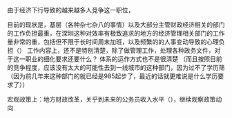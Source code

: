 由于经济下行导致的越来越多人竞争这一职位，

目前的现状是，基层（各种杂七杂八的事情）以及大部分主管财政经济相关的部门的工作负担最重，在深圳这种对效率有极致追求的地方的经济管理相关部门的工作量非常的重，包括但不限于长时间周末加班，以及频繁的的人事变动导致的心理负担（）
工作内容上，还不是特别清楚，除了做管理工作，处理各种政务文件，对于这一职业的细化要求还要什么？
体系的运作方式也不是很清楚
（而且按照目前的竞争程度，应该没有太大的可能性去到一线城市的这种部门，因为过不了学历筛（因为前几年来这种部门的就已经是985起步了，最近的话就更难说是什么学历要求了））

宏观政策上：地方财政改革，关乎到未来的公务员收入水平（），继续观察政策动向